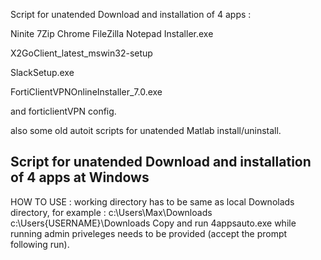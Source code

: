  Script for unatended Download and installation of 4 apps : 
 
 Ninite 7Zip Chrome FileZilla Notepad Installer.exe
 
 X2GoClient_latest_mswin32-setup
 
 SlackSetup.exe
 
 FortiClientVPNOnlineInstaller_7.0.exe
 
 and forticlientVPN config.
 
 also some old autoit scripts for unatended Matlab install/uninstall.
 
 Script for unatended Download and installation of 4 apps at Windows
-------------------------------------------------------------------------
HOW TO USE : 
working directory has to be same as local Downolads directory,
for example : c:\Users\Max\Downloads
c:\Users\{USERNAME}\Downloads
Copy and run 4appsauto.exe
while running admin priveleges needs to be provided (accept the prompt following run).
